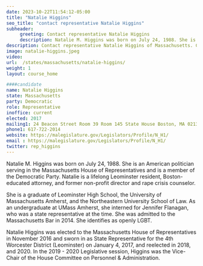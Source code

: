 ```yaml
---
date: 2023-10-22T11:54:12-05:00
title: "Natalie Higgins"
seo_title: "contact representative Natalie Higgins"
subheader:
     greeting: Contact representative Natalie Higgins
     description: Natalie M. Higgins was born on July 24, 1988. She is an American politician serving in the Massachusetts House of Representatives and is a member of the Democratic Party. Natalie is a lifelong Leominster resident, Boston-educated attorney, and former non-profit director and rape crisis counselor.
description: Contact representative Natalie Higgins of Massachusetts. Contact information for Natalie Higgins includes email address, phone number, and mailing address.
image: natalie-higgins.jpeg
video:
url:  /states/massachusetts/natalie-higgins/
weight: 1
layout: course_home

####candidate
name: Natalie Higgins
state: Massachusetts
party: Democratic
role: Representative
inoffice: current
elected: 2017
mailing1: 24 Beacon Street Room 39 Room 145 State House Boston, MA 02133
phone1: 617-722-2014
website: https://malegislature.gov/Legislators/Profile/N_H1/
email : https://malegislature.gov/Legislators/Profile/N_H1/
twitter: rep_higgins
---
```


Natalie M. Higgins was born on July 24, 1988. She is an American politician serving in the Massachusetts House of Representatives and is a member of the Democratic Party. Natalie is a lifelong Leominster resident, Boston-educated attorney, and former non-profit director and rape crisis counselor.

She is a graduate of Leominster High School, the University of Massachusetts Amherst, and the Northeastern University School of Law. As an undergraduate at UMass Amherst, she interned for Jennifer Flanagan, who was a state representative at the time. She was admitted to the Massachusetts Bar in 2014. She identifies as openly LGBT.

Natalie Higgins was elected to the Massachusetts House of Representatives in November 2016 and sworn in as State Representative for the 4th Worcester District (Leominster) on January 4, 2017, and reelected in 2018, and 2020. In the 2019 - 2020 Legislative session, Higgins was the Vice-Chair of the House Committee on Personnel & Administration.
